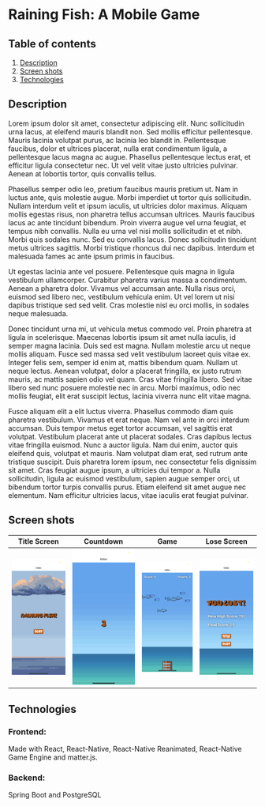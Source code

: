 # Raining Fish: A Mobile Game
## Table of contents
1. [Description](#description)
2. [Screen shots](#screen-shots)
3. [Technologies](#technologies)

## Description
Lorem ipsum dolor sit amet, consectetur adipiscing elit. Nunc sollicitudin urna lacus, at eleifend mauris blandit non. Sed mollis efficitur pellentesque. Mauris lacinia volutpat purus, ac lacinia leo blandit in. Pellentesque faucibus, dolor et ultrices placerat, nulla erat condimentum ligula, a pellentesque lacus magna ac augue. Phasellus pellentesque lectus erat, et efficitur ligula consectetur nec. Ut vel velit vitae justo ultricies pulvinar. Aenean at lobortis tortor, quis convallis tellus.

Phasellus semper odio leo, pretium faucibus mauris pretium ut. Nam in luctus ante, quis molestie augue. Morbi imperdiet ut tortor quis sollicitudin. Nullam interdum velit et ipsum iaculis, ut ultricies dolor maximus. Aliquam mollis egestas risus, non pharetra tellus accumsan ultrices. Mauris faucibus lacus ac ante tincidunt bibendum. Proin viverra augue vel urna feugiat, et tempus nibh convallis. Nulla eu urna vel nisi mollis sollicitudin et et nibh. Morbi quis sodales nunc. Sed eu convallis lacus. Donec sollicitudin tincidunt metus ultrices sagittis. Morbi tristique rhoncus dui nec dapibus. Interdum et malesuada fames ac ante ipsum primis in faucibus.

Ut egestas lacinia ante vel posuere. Pellentesque quis magna in ligula vestibulum ullamcorper. Curabitur pharetra varius massa a condimentum. Aenean a pharetra dolor. Vivamus vel accumsan ante. Nulla risus orci, euismod sed libero nec, vestibulum vehicula enim. Ut vel lorem ut nisi dapibus tristique sed sed velit. Cras molestie nisl eu orci mollis, in sodales neque malesuada.

Donec tincidunt urna mi, ut vehicula metus commodo vel. Proin pharetra at ligula in scelerisque. Maecenas lobortis ipsum sit amet nulla iaculis, id semper magna lacinia. Duis sed est magna. Nullam molestie arcu ut neque mollis aliquam. Fusce sed massa sed velit vestibulum laoreet quis vitae ex. Integer felis sem, semper id enim at, mattis bibendum quam. Nullam ut neque lectus. Aenean volutpat, dolor a placerat fringilla, ex justo rutrum mauris, ac mattis sapien odio vel quam. Cras vitae fringilla libero. Sed vitae libero sed nunc posuere molestie nec in arcu. Morbi maximus, odio nec mollis feugiat, elit erat suscipit lectus, lacinia viverra nunc elit vitae magna.

Fusce aliquam elit a elit luctus viverra. Phasellus commodo diam quis pharetra vestibulum. Vivamus et erat neque. Nam vel ante in orci interdum accumsan. Duis tempor metus eget tortor accumsan, vel sagittis erat volutpat. Vestibulum placerat ante ut placerat sodales. Cras dapibus lectus vitae fringilla euismod. Nunc a auctor ligula. Nam dui enim, auctor quis eleifend quis, volutpat et mauris. Nam volutpat diam erat, sed rutrum ante tristique suscipit. Duis pharetra lorem ipsum, nec consectetur felis dignissim sit amet. Cras feugiat augue ipsum, a ultricies dui tempor a. Nulla sollicitudin, ligula ac euismod vestibulum, sapien augue semper orci, ut bibendum tortor turpis convallis purus. Etiam eleifend sit amet augue nec elementum. Nam efficitur ultricies lacus, vitae iaculis erat feugiat pulvinar.


## Screen shots 

|Title Screen                                                      |   Countdown                                                          |    Game                                                           |   Lose Screen |  
|:----------------------------------------------------------------:|:--------------------------------------------------------------------:|:-----------------------------------------------------------------:|:-------------:| 
|<img src="\assets\TitleIMG.png" alt="Title screen" width="200"/>  | <img src="\assets\CountdownIMG.png" alt="Title screen" width="200"/> | <img src="\assets\GameIMG.png" alt="Title screen" width="200"/>  | <img src="\assets\LostScreenIMG.png" alt="Title screen" width="200"/>|                                                                            


## Technologies 
### Frontend:
Made with React, React-Native, React-Native Reanimated, React-Native Game Engine and matter.js.
### Backend:
Spring Boot and PostgreSQL
